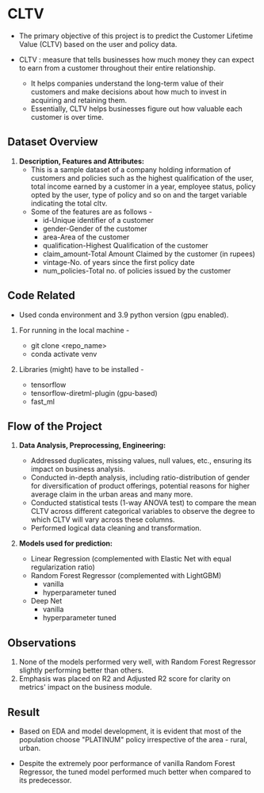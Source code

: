 # CLTV

- The primary objective of this project is to predict the Customer Lifetime Value (CLTV) based on the user and policy data.

- CLTV : measure that tells businesses how much money they can expect to earn from a customer throughout their entire relationship.
    - It helps companies understand the long-term value of their customers and make decisions about how much to invest in acquiring and retaining them.
    - Essentially, CLTV helps businesses figure out how valuable each customer is over time.

## Dataset Overview

1. **Description, Features and Attributes:**
    - This is a sample dataset of a company holding information of customers and policies such as the highest qualification of the user, total income earned by a customer in a year, employee status, policy opted by the user, type of policy and so on and the target variable indicating the total cltv.
    - Some of the features are as follows - 
        - id-Unique identifier of a customer
        - gender-Gender of the customer
        - area-Area of the customer
        - qualification-Highest Qualification of the customer
        - claim_amount-Total Amount Claimed by the customer (in rupees)
        - vintage-No. of years since the first policy date
        - num_policies-Total no. of policies issued by the customer

## Code Related

- Used conda environment and 3.9 python version (gpu enabled).

1. For running in the local machine - 
    - git clone <repo_name>
    - conda activate venv

2. Libraries (might) have to be installed - 
    - tensorflow
    - tensorflow-diretml-plugin (gpu-based)
    - fast_ml

## Flow of the Project

1. **Data Analysis, Preprocessing, Engineering:**
    - Addressed duplicates, missing values, null values, etc., ensuring its impact on business analysis.
    - Conducted in-depth analysis, including ratio-distribution of gender for diversification of product offerings, potential reasons for higher average claim in the urban areas and many more. 
    - Conducted statistical tests (1-way ANOVA test) to compare the mean CLTV across different categorical variables to observe the degree to which CLTV will vary across these columns. 
    - Performed logical data cleaning and transformation.

2. **Models used for prediction:**
    - Linear Regression (complemented with Elastic Net with equal regularization ratio)
    - Random Forest Regressor (complemented with LightGBM)
        - vanilla
        - hyperparameter tuned
    - Deep Net
        - vanilla
        - hyperparameter tuned

## Observations

1. None of the models performed very well, with Random Forest Regressor slightly performing better than others. 
2. Emphasis was placed on R2 and Adjusted R2 score for clarity on metrics' impact on the business module. 

## Result

- Based on EDA and model development, it is evident that most of the population choose "PLATINUM" policy irrespective of the area - rural, urban.

- Despite the extremely poor performance of vanilla Random Forest Regressor, the tuned model performed much better when compared to its predecessor.